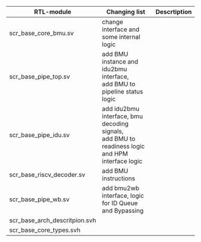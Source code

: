 | RTL-module | Changing list | Descrtiption |
|---|---|---|
| scr_base_core_bmu.sv | change interface and some internal logic |  |
| scr_base_pipe_top.sv | add BMU instance and idu2bmu interface,<br> add BMU to pipeline status logic |  |
| scr_base_pipe_idu.sv | add idu2bmu interface, bmu decoding signals,<br> add BMU to readiness logic and HPM interface logic |  |
| scr_base_riscv_decoder.sv | add BMU instructions |  |
| scr_base_pipe_wb.sv | add bmu2wb interface, logic for ID Queue and Bypassing |  |
| scr_base_arch_descritpion.svh |  |  |
| scr_base_core_types.svh |  |  |
